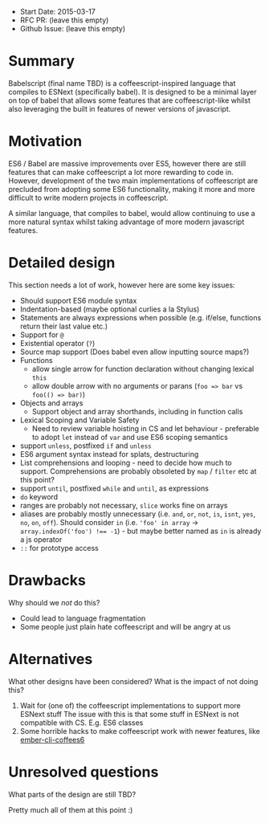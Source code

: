 - Start Date: 2015-03-17
- RFC PR: (leave this empty)
- Github Issue: (leave this empty)

# Summary

Babelscript (final name TBD) is a coffeescript-inspired language that compiles
to ESNext (specifically babel). It is designed to be a minimal layer on top of
babel that allows some features that are coffeescript-like whilst also leveraging
the built in features of newer versions of javascript.

# Motivation

ES6 / Babel are massive improvements over ES5, however there are still features
that can make coffeescript a lot more rewarding to code in. However, development
of the two main implementations of coffeescript are precluded from adopting some ES6 functionality, making it more and more difficult to write modern projects in coffeescript.

A similar language, that compiles to babel, would allow continuing to use a more natural syntax whilst taking advantage of more modern javascript features.

# Detailed design

This section needs a lot of work, however here are some key issues:

* Should support ES6 module syntax
* Indentation-based (maybe optional curlies a la Stylus)
* Statements are always expressions when possible (e.g. if/else, functions return their last value etc.)
* Support for `@`
* Existential operator (`?`)
* Source map support (Does babel even allow inputting source maps?)
* Functions
  * allow single arrow for function declaration without changing lexical `this`
  * allow double arrow with no arguments or parans (`foo => bar` vs `foo(() => bar)`)
* Objects and arrays
  * Support object and array shorthands, including in function calls
* Lexical Scoping and Variable Safety
  * Need to review variable hoisting in CS and let behaviour - preferable to adopt `let` instead of `var` and use ES6 scoping semantics
* support `unless`, postfixed `if` and `unless`
* ES6 argument syntax instead for splats, destructuring
* List comprehensions and looping - need to decide how much to support. Comprehensions are probably obsoleted by `map` / `filter` etc at this point?
* support `until`, postfixed `while` and `until`, as expressions
* `do` keyword
* ranges are probably not necessary, `slice` works fine on arrays
* aliases are probably mostly unnecessary (i.e. `and`, `or`, `not`, `is`, `isnt`, `yes`, `no`, `on`, `off`). Should consider `in` (i.e. `'foo' in array` -> `array.indexOf('foo') !== -1`) - but maybe better named as `in` is already a js operator
* `::` for prototype access

# Drawbacks

Why should we *not* do this?

* Could lead to language fragmentation
* Some people just plain hate coffeescript and will be angry at us

# Alternatives

What other designs have been considered? What is the impact of not doing this?

1. Wait for (one of) the coffeescript implementations to support more ESNext stuff
   The issue with this is that some stuff in ESNext is not compatible with CS.
   E.g. ES6 classes
2. Some horrible hacks to make coffeescript work with newer features, like
  [ember-cli-coffees6](https://github.com/alexspeller/ember-cli-coffees6)

# Unresolved questions

What parts of the design are still TBD?

Pretty much all of them at this point :)
